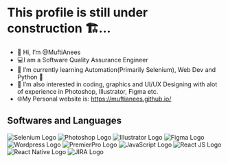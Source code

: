 # This profile is still under construction 🏗...<br>
- 👋 Hi, I’m @MuftiAnees
- 💻I am a Software Quality Assurance Engineer
- 🌱 I’m currently learning Automation(Primarily Selenium), Web Dev and Python 🐍
- 👀 I’m also interested in coding, graphics and UI/UX Designing with alot of experience in Photoshop, Illustrator, Figma etc.
- 🌐My Personal website is: https://muftianees.github.io/

## Softwares and Languages
<img src='images\Selenium.png' alt='Selenium Logo'>
<img src='images\photoshop.png' alt='Photoshop Logo'>
<img src='images\illustrator.png' alt='Illustrator Logo'>
<img src='images\figma.png' alt='Figma Logo'>
<img src='images\wordpress.png' alt='Wordpress Logo'>
<img src='images\premiere.png' alt='PremierPro Logo'>
<img src='images\js.png' alt='JavaScript Logo'>
<img src='images\React.png' alt='React JS Logo'>
<img src='images\React.png' alt='React Native Logo'>
<img src='images\jira.png' alt='JIRA Logo'>

<!--  ICONS MISSING
 
<img src='images\Selenium_Logo.png' alt='Latex Logo'>
<img src='images\Selenium_Logo.png' alt='J Meter Logo'>
<img src='images\Selenium_Logo.png' alt='Joget Logo'>
!-->
<!-- 

## Other Skills
- PC Building 
- Web Development and Designing
- UX and UI Designing
- Amazon EBC A plus pages
- Quality Assurance Engineering
- OOP
!-->